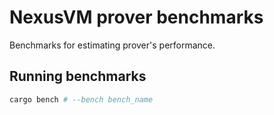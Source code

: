 # NexusVM prover benchmarks

Benchmarks for estimating prover's performance.

## Running benchmarks

```sh
cargo bench # --bench bench_name
```
